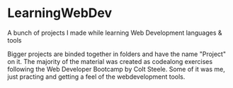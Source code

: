# LearningWebDev
A bunch of projects I made while learning Web Development languages &amp; tools

Bigger projects are binded together in folders and have the name "Project" on it.
The majority of the material was created as codealong exercises following the Web Developer Bootcamp by Colt Steele.
Some of it was me, just practing and getting a feel of the webdevelopment tools.
